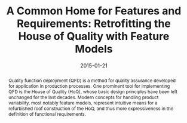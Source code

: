---
abstract: Quality function deployment (QFD) is a method for quality assurance developed
  for application in production processes. One prominent tool for implementing QFD
  is the House of Quality (HoQ), whose basic design principles have been left unchanged
  for the last decades. Modern concepts for handling product variability, most notably
  feature models, represent intuitive means for a refurbished roof construction of
  the HoQ, and thus more expressiveness in the definition of functional requirements.
authors:
- Emanuel Mätzler
- Bernhard Wally
- Alexandra Mazak
date: '2015-01-21'
featured: false
links:
- name: Publik
  url: https://publik.tuwien.ac.at/showentry.php?ID=237896&lang=2
publication: 'Talk: Ninth International Workshop on Variability Modelling of Software-intensive
  Systems, Hildesheim; 01-21-2015 - 01-23-2015; in: "Proceedings of the Ninth International
  Workshop on Variability Modelling of Software-intensive Systems", J. Müller, Ø.
  Haugen, K. Schmid (ed.); ACM, (2015), ISBN: 978-1-4503-3273-6; 5 pages'
publication_types:
- '1'
publishDate: '2015-01-21'
title: 'A Common Home for Features and Requirements: Retrofitting the House of Quality
  with Feature Models'
url_pdf: http://publik.tuwien.ac.at/files/PubDat_237896.pdf
---